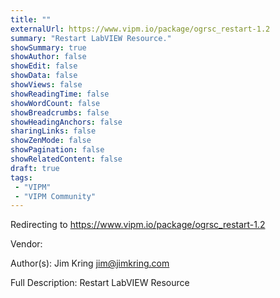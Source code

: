```yaml
---
title: ""
externalUrl: https://www.vipm.io/package/ogrsc_restart-1.2
summary: "Restart LabVIEW Resource."
showSummary: true
showAuthor: false
showEdit: false
showData: false
showViews: false
showReadingTime: false
showWordCount: false
showBreadcrumbs: false
showHeadingAnchors: false
sharingLinks: false
showZenMode: false
showPagination: false
showRelatedContent: false
draft: true
tags:
 - "VIPM"
 - "VIPM Community"
---
```


Redirecting to https://www.vipm.io/package/ogrsc_restart-1.2

Vendor: 

Author(s): Jim Kring <jim@jimkring.com>
 
Full Description:
Restart LabVIEW Resource